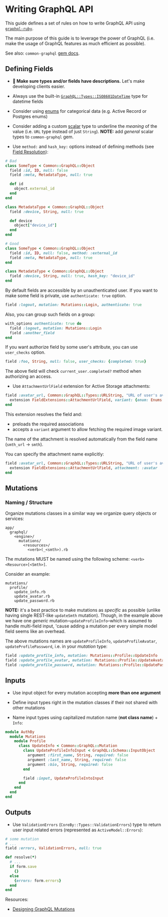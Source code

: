 # Writing GraphQL API

This guide defines a set of rules on how to write GraphQL API using [`graphql-ruby`](http://graphql-ruby.org).

The main purpose of this guide is to leverage the power of GraphQL (i.e. make the usage of
GraphQL features as much efficient as possible).

See also: `common-graphql` [gem docs](~gems/common-graphql/README.md).

## Defining Fields

- **📄  Make sure types and/or fields have descriptions.**
Let's make developing clients easier.

- Always use the built-in [`GraphQL::Types::ISO8601DateTime`](https://graphql-ruby.org/type_definitions/scalars) type for datetime fields

- Consider using [enums](https://graphql-ruby.org/type_definitions/enums.html) for categorical data
(e.g. Active Record or Postgres enums)

- Consider adding a custom [scalar](https://graphql-ruby.org/type_definitions/scalars.html#custom-scalars) type to underline the _meaning_ of the value (i.e. `URL` type instead of
just `String`). **NOTE:** add _general_ scalar types to `common-graphql` gem.

- Use `method:` and `hash_key:` options instead of defining methods (see [Field Resolution](https://graphql-ruby.org/fields/introduction#field-resolution)):

```ruby
# Bad
class SomeType < Common::GraphQL::Object
  field :id, ID, null: false
  field :meta, MetadataType, null: true

  def id
    object.external_id
  end
end

class MetadataType < Common::GraphQL::Object
  field :device, String, null: true

  def device
    object["device_id"]
  end
end

# Good
class SomeType < Common::GraphQL::Object
  field :id, ID, null: false, method: :external_id
  field :meta, MetadataType, null: true
end

class MetadataType < Common::GraphQL::Object
  field :device, String, null: true, hash_key: "device_id"
end
```

By default fields are accessible by an unauthenticated user. If you want to make some field is private, use `authenticate: true` option.

```ruby
field :logout, mutation: Mutations::Login, authenticate: true
```

Also, you can group such fields on a group:

```ruby
with_options authenticate: true do
  field :logout, mutation: Mutations::Login
  field :another_field
end
```

If you want authorize field by some user's attribute, you can use `user_checks` option.

```ruby
field :foo, String, null: false, user_checks: {completed: true}
```

The above field will check `current_user.completed?` method when authorizing an access.

- Use `AttachmentUrlField` extension for Active Storage attachments:

```ruby
field :avatar_url, Common::GraphQL::Types::URLString, "URL of user's avatar", null: true do
  extension FieldExtensions::AttachmentUrlField, variant: {enum: Enums::AvatarVariant, required: true}
end
```

This extension resolves the field and:
- preloads the required associations
- accepts a `variant` argument to allow fetching the required image variant.

The name of the attachment is resolved automatically from the field name
(`smth_url` -> `smth`).

You can specify the attachment name explicitly:

```ruby
field :avatar_url, Common::GraphQL::Types::URLString, "URL of user's avatar", null: true do
  extension FieldExtensions::AttachmentUrlField, attachment: :avatar
end
```

## Mutations

### Naming / Structure

Organize mutations classes in a similar way we organize query objects or services:

```
app/
  graphql/
    <engine>/
      mutations/
        <resources>/
          <verb>(_<smth>).rb
```

The mutations MUST be named using the following scheme: `<verb><Resource>[<Smth>]`.

Consider an example:

```
mutations/
  profile/
    update_info.rb
    update_avatar.rb
    update_password.rb
```

**NOTE:** it's a best practice to make mutations as _specific_ as possible (unlike having single REST-like `updateSmth` mutation). Though, in the example above we have one _generic_ mutation–`updateProfileInfo`–which is assumed to handle multi-field input, 'cause adding a mutation per every simple model field seems like an overhead.

The above mutations names are `updateProfileInfo`, `updateProfileAvatar`, `updateProfilePassword`,
i.e. in your _mutation_ type:

```ruby
field :update_profile_info, mutation: Mutations::Profile::UpdateInfo
field :update_profile_avatar, mutation: Mutations::Profile::UpdateAvatar
field :update_profile_password, mutation: Mutations::Profile::UpdatePassword
```

## Inputs

- Use input object for every mutation accepting **more than one argument**

- Define input types right in the mutation classes if their not shared with other mutations

- Name input types using capitalized mutation name (**not class name**) + `Info`:

```ruby
module AuthBy
  module Mutations
    module Profile
      class UpdateInfo < Common::GraphQL::Mutation
        class UpdateProfileInfoInput < GraphQL::Schema::InputObject
          argument :first_name, String, required: false
          argument :last_name, String, required: false
          argument :bio, String, required: false
        end

        field :input, UpdateProfileIntoInput
      end
    end
  end
end
```

## Outputs

- Use `ValidationErrors` (`CoreBy::Types::ValidationErrors`) type to return user input related errors (represented as `ActiveModel::Errors`):

```ruby
# some mutation
# ...
field :errors, ValidationErrors, null: true

def resolve(*)
  # ...
  if form.save
    {}
  else
    {errors: form.errors}
  end
end
```

Resources:
- [Designing GraphQL Mutations](https://blog.apollographql.com/designing-graphql-mutations-e09de826ed97)
